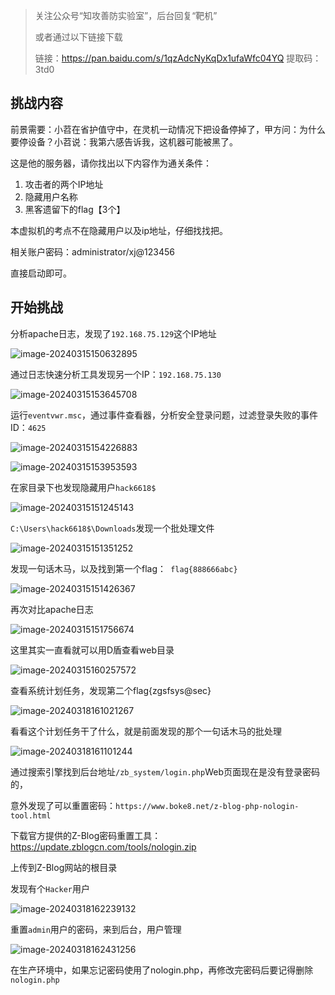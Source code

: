 > 关注公众号“知攻善防实验室”，后台回复“靶机”
>
> 或者通过以下链接下载
>
> 链接：https://pan.baidu.com/s/1qzAdcNyKqDx1ufaWfc04YQ 
>提取码：3td0 

## 挑战内容

前景需要：小苕在省护值守中，在灵机一动情况下把设备停掉了，甲方问：为什么要停设备？小苕说：我第六感告诉我，这机器可能被黑了。

这是他的服务器，请你找出以下内容作为通关条件：

1. 攻击者的两个IP地址
2. 隐藏用户名称
3. 黑客遗留下的flag【3个】

本虚拟机的考点不在隐藏用户以及ip地址，仔细找找把。



相关账户密码：administrator/xj@123456

直接启动即可。

## 开始挑战

分析apache日志，发现了`192.168.75.129`这个IP地址

![image-20240315150632895](imgs/image-20240315150632895.png)

通过日志快速分析工具发现另一个IP：`192.168.75.130`

![image-20240315153645708](imgs/image-20240315153645708.png)

运行`eventvwr.msc`，通过事件查看器，分析安全登录问题，过滤登录失败的事件ID：`4625`

![image-20240315154226883](imgs/image-20240315154226883.png)

![image-20240315153953593](imgs/image-20240315153953593.png)



在家目录下也发现隐藏用户`hack6618$`

![image-20240315151245143](imgs/image-20240315151245143.png)

`C:\Users\hack6618$\Downloads`发现一个批处理文件



![image-20240315151351252](imgs/image-20240315151351252.png)

发现一句话木马，以及找到第一个flag：` flag{888666abc}`

![image-20240315151426367](imgs/image-20240315151426367.png)

再次对比apache日志

![image-20240315151756674](imgs/image-20240315151756674.png)

这里其实一直看就可以用D盾查看web目录

![image-20240315160257572](imgs/image-20240315160257572.png)

查看系统计划任务，发现第二个flag{zgsfsys@sec}

![image-20240318161021267](imgs/image-20240318161021267.png)



看看这个计划任务干了什么，就是前面发现的那个一句话木马的批处理

![image-20240318161101244](imgs/image-20240318161101244.png)

通过搜索引擎找到后台地址`/zb_system/login.php`Web页面现在是没有登录密码的，

意外发现了可以重置密码：`https://www.boke8.net/z-blog-php-nologin-tool.html`

下载官方提供的Z-Blog密码重置工具：https://update.zblogcn.com/tools/nologin.zip

上传到Z-Blog网站的根目录

发现有个`Hacker`用户

![image-20240318162239132](imgs/image-20240318162239132.png)

重置`admin`用户的密码，来到后台，用户管理

![image-20240318162431256](imgs/image-20240318162431256.png)

在生产环境中，如果忘记密码使用了nologin.php，再修改完密码后要记得删除`nologin.php`

